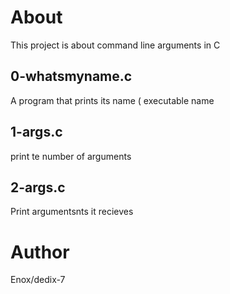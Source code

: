 # About
This project is about command line arguments in C
## 0-whatsmyname.c
A program that prints its name ( executable name
## 1-args.c
print te number of arguments
## 2-args.c
Print argumentsnts it recieves
# Author
Enox/dedix-7